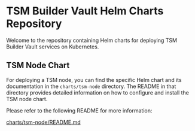 # TSM Builder Vault Helm Charts Repository

Welcome to the repository containing Helm charts for deploying TSM Builder Vault services on Kubernetes. 

## TSM Node Chart

For deploying a TSM node, you can find the specific Helm chart and its documentation in the `charts/tsm-node` directory. The README in that directory provides detailed information on how to configure and install the TSM node chart.

Please refer to the following README for more information:

[charts/tsm-node/README.md](charts/tsm-node/README.md)
